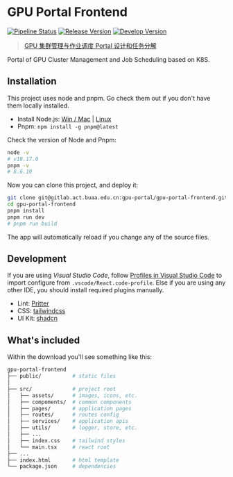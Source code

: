 # GPU Portal Frontend

[![Pipeline Status](https://gitlab.act.buaa.edu.cn/gpu-portal/gpu-portal-frontend/badges/main/pipeline.svg)](https://gitlab.act.buaa.edu.cn/gpu-portal/gpu-portal-frontend/-/commits/main)
[![Release Version](https://img.shields.io/badge/Release-0.0.0-blue)](https://codec.sensetime.com/)
[![Develop Version](https://img.shields.io/badge/Develop-0.0.0-orange)](http://10.151.166.71:8000/)

> [GPU 集群管理与作业调度 Portal 设计和任务分解](https://docs.qq.com/doc/DWENFVWpzSW16TGFV)

Portal of GPU Cluster Management and Job Scheduling based on K8S.

## Installation

This project uses node and pnpm. Go check them out if you don't have them locally installed.

- Install Node.js: [Win / Mac](https://nodejs.org/en/download) | [Linux](https://github.com/nodesource/distributions/blob/master/README.md#installation-instructions)
- Pnpm: `npm install -g pnpm@latest`

Check the version of Node and Pnpm:

```bash
node -v
# v18.17.0
pnpm -v
# 8.6.10
```

Now you can clone this project, and deploy it:

```bash
git clone git@gitlab.act.buaa.edu.cn:gpu-portal/gpu-portal-frontend.git
cd gpu-portal-frontend
pnpm install
pnpm run dev
# pnpm run build
```

The app will automatically reload if you change any of the source files.

## Development

If you are using _Visual Studio Code_, follow [Profiles in Visual Studio Code](https://code.visualstudio.com/docs/editor/profiles#_import) to import configure from `.vscode/React.code-profile`. Else if you are using any other IDE, you should install required plugins manually.

- Lint: [Pritter](https://prettier.io/docs/en/install)
- CSS: [tailwindcss](https://tailwindcss.com/docs/guides/vite)
- UI Kit: [shadcn](https://ui.shadcn.com/examples/dashboard)

## What's included

Within the download you'll see something like this:

```bash
gpu-portal-frontend
├── public/          # static files
│
├── src/             # project root
│   ├── assets/      # images, icons, etc.
│   ├── compoments/  # common components
│   ├── pages/       # application pages
│   ├── routes/      # routes config
│   ├── services/    # application apis
│   ├── utils/       # logger, store, etc.
│   ├── ...
│   ├── index.css    # tailwind styles
│   └── main.tsx     # react root
├── ...
├── index.html       # html template
└── package.json     # dependencies
```
